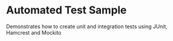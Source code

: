 # Automated Test Sample

Demonstrates how to create unit and integration tests using JUnit, Hamcrest and Mockito


